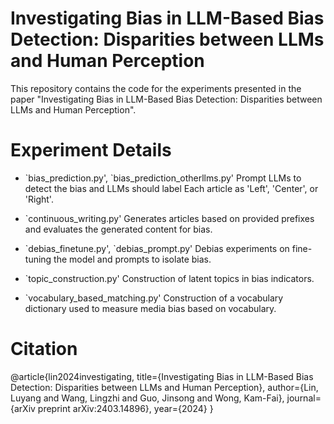 # Investigating Bias in LLM-Based Bias Detection: Disparities between LLMs and Human Perception
This repository contains the code for the experiments presented in the paper "Investigating Bias in LLM-Based Bias Detection: Disparities between LLMs and Human Perception". 

# Experiment Details
- \`bias_prediction.py', `bias_prediction_otherllms.py'
  Prompt LLMs to detect the bias and LLMs should label Each article as 'Left', 'Center', or 'Right'. 

- `continuous_writing.py'
  Generates articles based on provided prefixes and evaluates the generated content for bias.

- \`debias_finetune.py', `debias_prompt.py'
  Debias experiments on fine-tuning the model and prompts to isolate bias.
  
- `topic_construction.py'
  Construction of latent topics in bias indicators.
  
- `vocabulary_based_matching.py'
  Construction of a vocabulary dictionary used to measure media bias based on vocabulary.

# Citation
@article{lin2024investigating,
  title={Investigating Bias in LLM-Based Bias Detection: Disparities between LLMs and Human Perception},
  author={Lin, Luyang and Wang, Lingzhi and Guo, Jinsong and Wong, Kam-Fai},
  journal={arXiv preprint arXiv:2403.14896},
  year={2024}
}
